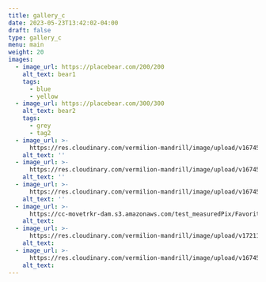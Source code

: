 ```yaml
---
title: gallery_c
date: 2023-05-23T13:42:02-04:00
draft: false
type: gallery_c
menu: main
weight: 20
images:
  - image_url: https://placebear.com/200/200
    alt_text: bear1
    tags:
      - blue
      - yellow
  - image_url: https://placebear.com/300/300
    alt_text: bear2
    tags:
      - grey
      - tag2
  - image_url: >-
      https://res.cloudinary.com/vermilion-mandrill/image/upload/v1674511017/lily.jpg
    alt_text: ''
  - image_url: >-
      https://res.cloudinary.com/vermilion-mandrill/image/upload/v1674509935/cld-sample-4.jpg
    alt_text: ''
  - image_url: >-
      https://res.cloudinary.com/vermilion-mandrill/image/upload/v1674509908/sample.jpg
    alt_text: ''
  - image_url: >-
      https://cc-movetrkr-dam.s3.amazonaws.com/test_measuredPix/Favorites-New%20Measures-01.jpg?AWSAccessKeyId=ASIAXCIQJD34X7UPG5LM&Signature=E6yLr1S4wsGer6QO6sMEfDQBY%2FE%3D&x-amz-security-token=IQoJb3JpZ2luX2VjEKP%2F%2F%2F%2F%2F%2F%2F%2F%2F%2FwEaCXVzLWVhc3QtMSJHMEUCIQD7idHDEY1is2Yqksg%2FvAc62bNew1z%2BIXMVBD0TJ5S2tgIgInqOZaXjROd7K3ghPRjV9RBjxNecu%2BSC5E%2FlExPyG%2Fgq%2BgIIXBACGgw0ODU5MDIzMjc1NDUiDAvKjpFC5AHrp8cOGirXAnLSEzuPRB2LL8wjw2K%2FopL4O6XgWAfc%2B7jIkQ7dBK%2F%2BpE9c%2BrdRe8UvphZjwGCz4jWNZi3EC2mXSswGQhioU0oqnRMSRpmlCZSTcBsDR634ApG3IrLrKm5qxpHiwHDQgGXzw6praUBp%2BFOT%2F7itb1uFK975%2FuqI040nQAmcau5JarfxSTJXLdUP6NPX92NGcxDXk7Ny1fsxHKEsgWCR4tFeuP9yS0VYP0FwDlsfcyRW3Il5UKefUS5E0nvYS2jDSrAxCUNIFVsjimZPm1S57Zn5a19TiWPIIaHnJUkaKslZRWgXXalyjqLU9xPfWCbJ%2FNXwTsu24oX7lzZx%2F0aaFh5G8g704ijNW7K%2FpSWiJ96ev4GnJZcanb8DdsWtzq6IjDCIjS61jw7XsYw%2BHVLris8f4KkCfUW6Jcr7zGTUz43v2vQnZq%2Frnmjrpzdqepr3fiowcZ8zuykw8ZKKtAY6ngEa4qPxp0pz1ilNMIrP1AAtlPN%2FICY6%2BQpb3LfnHJDaEf4mLqD9%2FFPvA6HWswP23ZmcnDM7lMhRZd7KHYeMUKQ82jzBWD%2FG8cZx9Ouqer2E4CQqT9tVPRbAuQ6Tg9mzjdqt9N5IrWibdJjKc5ITRyGGCTZf9yviGwU2oYaD2%2FH3AlpZMLhNv7wnT123snGkMnQE9TjD%2BTyEJdzAEqo6AQ%3D%3D&Expires=1719834497
    alt_text:
  - image_url: >-
      https://res.cloudinary.com/vermilion-mandrill/image/upload/v1721105225/sample/orpzctq84apaw4jxveqf.gif
    alt_text:
  - image_url: >-
      https://res.cloudinary.com/vermilion-mandrill/image/upload/v1674509936/cld-sample-5.jpg
    alt_text:
---
```

